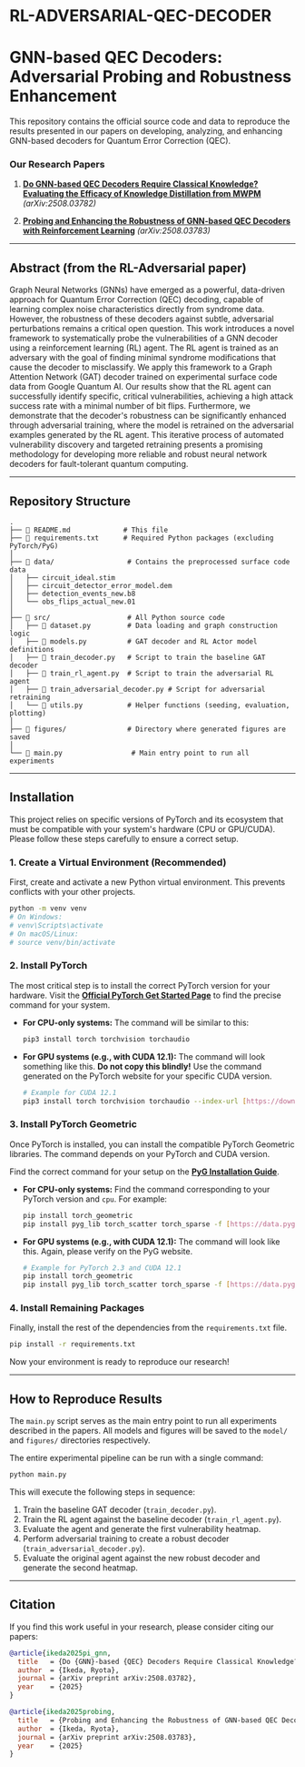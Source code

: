# RL-ADVERSARIAL-QEC-DECODER
# GNN-based QEC Decoders: Adversarial Probing and Robustness Enhancement

This repository contains the official source code and data to reproduce the results presented in our papers on developing, analyzing, and enhancing GNN-based decoders for Quantum Error Correction (QEC).

### Our Research Papers

1.  **[Do GNN-based QEC Decoders Require Classical Knowledge? Evaluating the Efficacy of Knowledge Distillation from MWPM](https://arxiv.org/abs/2508.03782)** *(arXiv:2508.03782)*

2.  **[Probing and Enhancing the Robustness of GNN-based QEC Decoders with Reinforcement Learning](https://arxiv.org/abs/2508.03783)** *(arXiv:2508.03783)*

---

## Abstract (from the RL-Adversarial paper)

Graph Neural Networks (GNNs) have emerged as a powerful, data-driven approach for Quantum Error Correction (QEC) decoding, capable of learning complex noise characteristics directly from syndrome data. However, the robustness of these decoders against subtle, adversarial perturbations remains a critical open question. This work introduces a novel framework to systematically probe the vulnerabilities of a GNN decoder using a reinforcement learning (RL) agent. The RL agent is trained as an adversary with the goal of finding minimal syndrome modifications that cause the decoder to misclassify. We apply this framework to a Graph Attention Network (GAT) decoder trained on experimental surface code data from Google Quantum AI. Our results show that the RL agent can successfully identify specific, critical vulnerabilities, achieving a high attack success rate with a minimal number of bit flips. Furthermore, we demonstrate that the decoder's robustness can be significantly enhanced through adversarial training, where the model is retrained on the adversarial examples generated by the RL agent. This iterative process of automated vulnerability discovery and targeted retraining presents a promising methodology for developing more reliable and robust neural network decoders for fault-tolerant quantum computing.

---

## Repository Structure

```
.
├── 📜 README.md             # This file
├── 📄 requirements.txt      # Required Python packages (excluding PyTorch/PyG)
│
├── 📂 data/                  # Contains the preprocessed surface code data
│   ├── circuit_ideal.stim
│   ├── circuit_detector_error_model.dem
│   ├── detection_events_new.b8
│   └── obs_flips_actual_new.01
│
├── 📂 src/                   # All Python source code
│   ├── 📄 dataset.py         # Data loading and graph construction logic
│   ├── 📄 models.py          # GAT decoder and RL Actor model definitions
│   ├── 📄 train_decoder.py   # Script to train the baseline GAT decoder
│   ├── 📄 train_rl_agent.py  # Script to train the adversarial RL agent
│   ├── 📄 train_adversarial_decoder.py # Script for adversarial retraining
│   └── 📄 utils.py           # Helper functions (seeding, evaluation, plotting)
│
├── 📂 figures/               # Directory where generated figures are saved
│
└── 📄 main.py                 # Main entry point to run all experiments
```

---

## Installation

This project relies on specific versions of PyTorch and its ecosystem that must be compatible with your system's hardware (CPU or GPU/CUDA). Please follow these steps carefully to ensure a correct setup.

### 1. Create a Virtual Environment (Recommended)

First, create and activate a new Python virtual environment. This prevents conflicts with your other projects.

```bash
python -m venv venv
# On Windows:
# venv\Scripts\activate
# On macOS/Linux:
# source venv/bin/activate
```

### 2. Install PyTorch

The most critical step is to install the correct PyTorch version for your hardware. Visit the **[Official PyTorch Get Started Page](https://pytorch.org/get-started/locally/)** to find the precise command for your system.

* **For CPU-only systems:**
    The command will be similar to this:
    ```bash
    pip3 install torch torchvision torchaudio
    ```

* **For GPU systems (e.g., with CUDA 12.1):**
    The command will look something like this. **Do not copy this blindly!** Use the command generated on the PyTorch website for your specific CUDA version.
    ```bash
    # Example for CUDA 12.1
    pip3 install torch torchvision torchaudio --index-url [https://download.pytorch.org/whl/cu121](https://download.pytorch.org/whl/cu121)
    ```

### 3. Install PyTorch Geometric

Once PyTorch is installed, you can install the compatible PyTorch Geometric libraries. The command depends on your PyTorch and CUDA version.

Find the correct command for your setup on the **[PyG Installation Guide](https://pytorch-geometric.readthedocs.io/en/latest/install/installation.html)**.

* **For CPU-only systems:**
    Find the command corresponding to your PyTorch version and `cpu`. For example:
    ```bash
    pip install torch_geometric
    pip install pyg_lib torch_scatter torch_sparse -f [https://data.pyg.org/whl/torch-2.3.0+cpu.html](https://data.pyg.org/whl/torch-2.3.0+cpu.html)
    ```

* **For GPU systems (e.g., with CUDA 12.1):**
    The command will look like this. Again, please verify on the PyG website.
    ```bash
    # Example for PyTorch 2.3 and CUDA 12.1
    pip install torch_geometric
    pip install pyg_lib torch_scatter torch_sparse -f [https://data.pyg.org/whl/torch-2.3.0+cu121.html](https://data.pyg.org/whl/torch-2.3.0+cu121.html)
    ```

### 4. Install Remaining Packages

Finally, install the rest of the dependencies from the `requirements.txt` file.

```bash
pip install -r requirements.txt
```

Now your environment is ready to reproduce our research!

---

## How to Reproduce Results

The `main.py` script serves as the main entry point to run all experiments described in the papers. All models and figures will be saved to the `model/` and `figures/` directories respectively.

The entire experimental pipeline can be run with a single command:

```bash
python main.py
```

This will execute the following steps in sequence:
1.  Train the baseline GAT decoder (`train_decoder.py`).
2.  Train the RL agent against the baseline decoder (`train_rl_agent.py`).
3.  Evaluate the agent and generate the first vulnerability heatmap.
4.  Perform adversarial training to create a robust decoder (`train_adversarial_decoder.py`).
5.  Evaluate the original agent against the new robust decoder and generate the second heatmap.

---

## Citation

If you find this work useful in your research, please consider citing our papers:

```bibtex
@article{ikeda2025pi_gnn,
  title   = {Do {GNN}-based {QEC} Decoders Require Classical Knowledge? {E}valuating the Efficacy of Knowledge Distillation from {MWPM}},
  author  = {Ikeda, Ryota},
  journal = {arXiv preprint arXiv:2508.03782},
  year    = {2025}
}

@article{ikeda2025probing,
  title   = {Probing and Enhancing the Robustness of GNN-based QEC Decoders with Reinforcement Learning},
  author  = {Ikeda, Ryota},
  journal = {arXiv preprint arXiv:2508.03783},
  year    = {2025}
}
